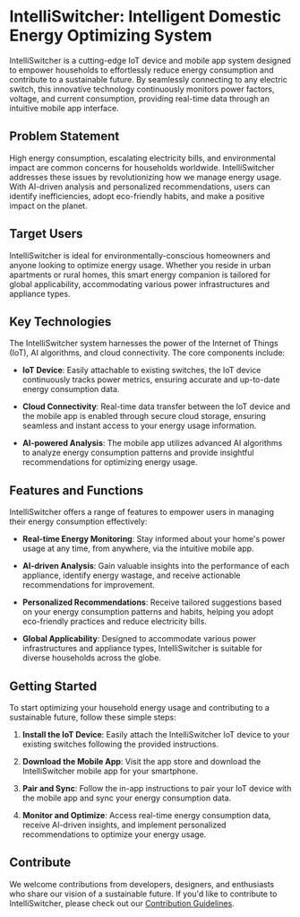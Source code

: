 
# IntelliSwitcher: Intelligent Domestic Energy Optimizing System

IntelliSwitcher is a cutting-edge IoT device and mobile app system designed to empower households to effortlessly reduce energy consumption and contribute to a sustainable future. By seamlessly connecting to any electric switch, this innovative technology continuously monitors power factors, voltage, and current consumption, providing real-time data through an intuitive mobile app interface.

## Problem Statement

High energy consumption, escalating electricity bills, and environmental impact are common concerns for households worldwide. IntelliSwitcher addresses these issues by revolutionizing how we manage energy usage. With AI-driven analysis and personalized recommendations, users can identify inefficiencies, adopt eco-friendly habits, and make a positive impact on the planet.

## Target Users

IntelliSwitcher is ideal for environmentally-conscious homeowners and anyone looking to optimize energy usage. Whether you reside in urban apartments or rural homes, this smart energy companion is tailored for global applicability, accommodating various power infrastructures and appliance types.

## Key Technologies

The IntelliSwitcher system harnesses the power of the Internet of Things (IoT), AI algorithms, and cloud connectivity. The core components include:

- **IoT Device**: Easily attachable to existing switches, the IoT device continuously tracks power metrics, ensuring accurate and up-to-date energy consumption data.

- **Cloud Connectivity**: Real-time data transfer between the IoT device and the mobile app is enabled through secure cloud storage, ensuring seamless and instant access to your energy usage information.

- **AI-powered Analysis**: The mobile app utilizes advanced AI algorithms to analyze energy consumption patterns and provide insightful recommendations for optimizing energy usage.

## Features and Functions

IntelliSwitcher offers a range of features to empower users in managing their energy consumption effectively:

- **Real-time Energy Monitoring**: Stay informed about your home's power usage at any time, from anywhere, via the intuitive mobile app.

- **AI-driven Analysis**: Gain valuable insights into the performance of each appliance, identify energy wastage, and receive actionable recommendations for improvement.

- **Personalized Recommendations**: Receive tailored suggestions based on your energy consumption patterns and habits, helping you adopt eco-friendly practices and reduce electricity bills.

- **Global Applicability**: Designed to accommodate various power infrastructures and appliance types, IntelliSwitcher is suitable for diverse households across the globe.

## Getting Started

To start optimizing your household energy usage and contributing to a sustainable future, follow these simple steps:

1. **Install the IoT Device**: Easily attach the IntelliSwitcher IoT device to your existing switches following the provided instructions.

2. **Download the Mobile App**: Visit the app store and download the IntelliSwitcher mobile app for your smartphone.

3. **Pair and Sync**: Follow the in-app instructions to pair your IoT device with the mobile app and sync your energy consumption data.

4. **Monitor and Optimize**: Access real-time energy consumption data, receive AI-driven insights, and implement personalized recommendations to optimize your energy usage.

## Contribute

We welcome contributions from developers, designers, and enthusiasts who share our vision of a sustainable future. If you'd like to contribute to IntelliSwitcher, please check out our [Contribution Guidelines](CONTRIBUTING.md).

